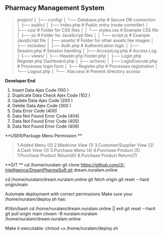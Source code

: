 ## **Pharmacy Management System**

> project/
│
├── config/
│   └── Database.php        # Secure DB connection
│
├── public/
│   ├── Index.php           # Public entry (route controller)
│   ├── css/                # Folder for CSS files
│   │   └── styles.css      # Example CSS file
│   ├── js/                 # Folder for JavaScript files
│   │   └── script.js       # Example JavaScript file
│   ├── assets/             # Folder for other assets like images
│
├── includes/
│   ├── Auth.php            # Authentication logic
│   ├── Session.php         # Session handling
│   ├── AccessLog.php       # Access Log
│
├── views/
│   ├── Header.php Footer.php
│   ├── Login.php Register.php Dashboard.php
│
├── actions/
│   ├── LoginExecute.php           # Processes login form
│   ├── Register.php        # Processes registration
│   └── Logout.php
│
└── .htaccess               # Prevent directory access


**Developer End**
 1. Insert Data Ajex Code (100 )
 2. Duplicate Data Check Ajex Code (102 )
 3. Update Data  Ajex Code (200 )
 4. Delete Data  Ajex Code (300 )
 5. Data Error Code (400) 
 6. Data Not Found Error Code (404)
 7. Data Not Found Error Code (405)
 8. Data Not Found Error Code (406)

**USER/Package Menu Permission **
> 	1.Added Menu  (0)
> 	2.Medicine View (1)
> 	3.Customer/Supplier View (2)
> 	4.Cash View (3)
> 	5.Purchase Menu (4)
> 	6.Purchase Product (5)
> 	7.Purchase Product  Return(6)
> 	8.Purchase Product  Return(7)


**GIT **
cd /home/nuralam
git clone https://github.com/i3-intelligence/DreamPharmaSoft.git dream.nuralam.online


cd /home/nuralam/dream.nuralam.online
git fetch origin
git reset --hard origin/main

Automate deployment with correct permissions
Make sure your /home/nuralam/deploy.sh has:

#!/bin/bash
cd /home/nuralam/dream.nuralam.online || exit
git reset --hard
git pull origin main
chown -R nuralam:nuralam /home/nuralam/dream.nuralam.online

Make it executable:
chmod +x /home/nuralam/deploy.sh




